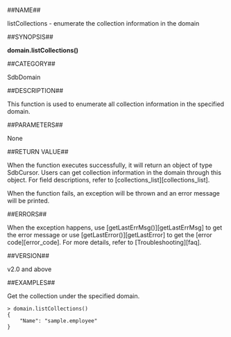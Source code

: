 ##NAME##

listCollections - enumerate the collection information in the domain

##SYNOPSIS##

**domain.listCollections()**

##CATEGORY##

SdbDomain

##DESCRIPTION##

This function is used to enumerate all collection information in the specified domain.

##PARAMETERS##

None

##RETURN VALUE##

When the function executes successfully, it will return an object of type SdbCursor. Users can get collection information in the domain through this object. For field descriptions, refer to [collections_list][collections_list].

When the function fails, an exception will be thrown and an error message will be printed.


##ERRORS##

When the exception happens, use [getLastErrMsg()][getLastErrMsg] to get the error message or use [getLastError()][getLastError] to get the [error code][error_code]. For more details, refer to [Troubleshooting][faq].

##VERSION##

v2.0 and above

##EXAMPLES##

Get the collection under the specified domain.

```lang-javascript
> domain.listCollections()
{
    "Name": "sample.employee" 
}
```

[^_^]:
     Links
[getLastErrMsg]:manual/Manual/Sequoiadb_Command/Global/getLastErrMsg.md
[getLastError]:manual/Manual/Sequoiadb_Command/Global/getLastError.md
[faq]:manual/FAQ/faq_sdb.md
[error_code]:manual/Manual/Sequoiadb_error_code.md
[collections_list]:manual/Manual/List/SDB_LIST_COLLECTIONS.md